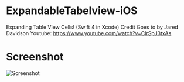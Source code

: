 # ExpandableTabelview-iOS
Expanding Table View Cells! (Swift 4 in Xcode) 
Credit Goes to by  Jared Davidson
Youtube: 
https://www.youtube.com/watch?v=ClrSpJ3txAs


# Screenshot
![Screenshot](https://github.com/naveedahmad99/ExpandableTabelview-iOS/blob/master/Screenshot/screenshot.gif)
